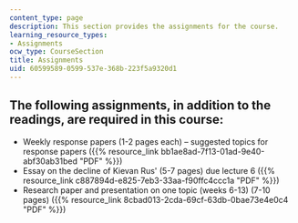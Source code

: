 ```yaml
---
content_type: page
description: This section provides the assignments for the course.
learning_resource_types:
- Assignments
ocw_type: CourseSection
title: Assignments
uid: 60599589-0599-537e-368b-223f5a9320d1
---
```


The following assignments, in addition to the readings, are required in this course:
------------------------------------------------------------------------------------

*   Weekly response papers (1-2 pages each) – suggested topics for response papers ({{% resource_link bb1ae8ad-7f13-01ad-9e40-abf30ab31bed "PDF" %}})
*   Essay on the decline of Kievan Rus' (5-7 pages) due lecture 6 ({{% resource_link c887894d-e825-7eb3-33aa-f90ffc4ccc1a "PDF" %}})
*   Research paper and presentation on one topic (weeks 6-13) (7-10 pages) ({{% resource_link 8cbad013-2cda-69cf-63db-0bae73e4e0c4 "PDF" %}})